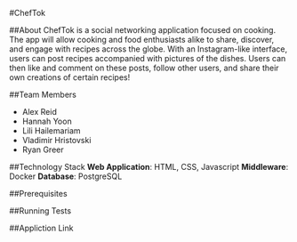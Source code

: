 #ChefTok

##About 
ChefTok is a social networking application focused on cooking. The app will allow cooking and food enthusiasts alike to share, discover, and engage with recipes across the globe. With an Instagram-like interface, users can post recipes accompanied with pictures of the dishes. Users can then like and comment on these posts, follow other users, and share their own creations of certain recipes!

##Team Members
- Alex Reid
- Hannah Yoon
- Lili Hailemariam
- Vladimir Hristovski
- Ryan Greer

##Technology Stack 
**Web Application**: HTML, CSS, Javascript
**Middleware**: Docker 
**Database**: PostgreSQL

##Prerequisites

##Running Tests 

##Appliction Link 
